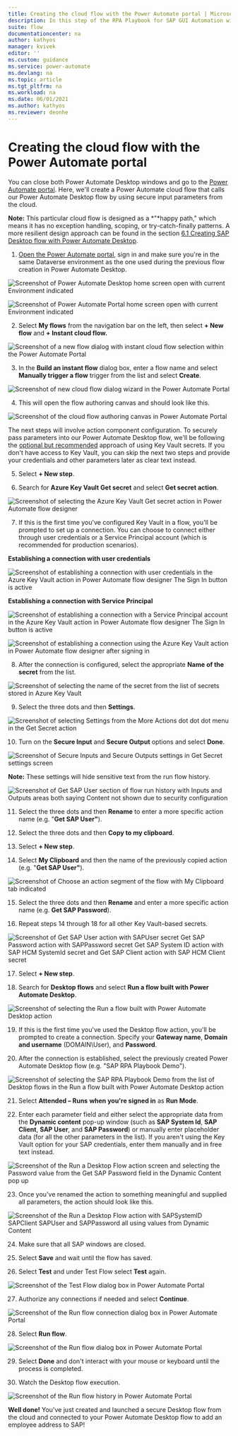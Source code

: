 ```yaml
---
title: Creating the cloud flow with the Power Automate portal | Microsoft Docs
description: In this step of the RPA Playbook for SAP GUI Automation with Power Automate tutorial, we'll create a Power Automate cloud flow that calls our Power Automate Desktop flow using secure input parameters from the cloud.
suite: flow
documentationcenter: na
author: kathyos
manager: kvivek
editor: ''
ms.custom: guidance
ms.service: power-automate
ms.devlang: na
ms.topic: article
ms.tgt_pltfrm: na
ms.workload: na
ms.date: 06/01/2021
ms.author: kathyos
ms.reviewer: deonhe
---
```


# Creating the cloud flow with the Power Automate portal

You can close both Power Automate Desktop windows and go to the [Power Automate portal](https://flow.microsoft.com/). Here, we'll create a Power Automate cloud flow that calls our Power Automate Desktop flow by using secure input parameters from the cloud.

**Note:** This particular cloud flow is designed as a *"*happy path," which means it has no exception handling, scoping, or try-catch-finally patterns. A more resilient design approach can be found in the section [6.1 Creating SAP Desktop flow with Power Automate Desktop](#creating-an-sap-desktop-flow-with-power-automate-desktop).

1.  [Open the Power Automate portal](https://flow.microsoft.com/), sign in and make sure you're in the same Dataverse environment as the one used during the previous flow creation in Power Automate Desktop.

![Screenshot of Power Automate Desktop home screen open with current Environment indicated ](media/power-automate-desktop-home-screen-with-current-environment.png)

![Screenshot of Power Automate Portal home screen open with current Environment indicated  ](media/power-automate-portal-with-current-environment.png)

2.  Select **My flows** from the navigation bar on the left, then select **+ New flow** and **+ Instant cloud flow.**

![Screenshot of a new flow dialog with instant cloud flow selection within the Power Automate Portal ](media/new-flow-dialog-with-instant-cloud-flow.png)

3.  In the **Build an instant flow** dialog box, enter a flow name and select **Manually trigger a flow** trigger from the list and select **Create**.

![Screenshot of new cloud flow dialog wizard in the Power Automate Portal ](media/new-cloud-flow-dialog-wizard.png)

4.  This will open the flow authoring canvas and should look like this.

![Screenshot of the cloud flow authoring canvas in Power Automate Portal ](media/cloud-flow-canvas.png)

The next steps will involve action component configuration. To securely pass parameters into our Power Automate Desktop flow, we'll be following the [optional but recommended](#azure-key-vault-credentials-optional) approach of using Key Vault secrets. If you don't have access to Key Vault, you can skip the next two steps and provide your credentials and other parameters later as clear text instead.

5.  Select **+ New step**.

6.  Search for **Azure Key Vault Get secret** and select **Get secret action**.

![Screenshot of selecting the Azure Key Vault  Get secret action in Power Automate flow designer ](media/azure-key-vault-get-secret-action.png)

7.  If this is the first time you've configured Key Vault in a flow, you'll be prompted to set up a connection. You can choose to connect either through user credentials or a Service Principal account (which is recommended for production scenarios).

**Establishing a connection with user credentials**

![Screenshot of establishing a connection with user credentials in the Azure Key Vault action in Power Automate flow designer  The Sign In button is active ](media/establishing-connection-with-user-credentials-azure-key-vault-action.png)

**Establishing a connection with Service Principal**

![Screenshot of establishing a connection with a Service Principal account in the Azure Key Vault action in Power Automate flow designer  The Sign In button is active ](media/establishing-connection-with-service-principal-azure-key-vault-action.png)

![Screenshot of establishing a connection using the Azure Key Vault action in Power Automate flow designer after signing in ](media/establishing-connection-with-azure-key-vault-action-after-signin.png)

8.  After the connection is configured, select the appropriate **Name of the secret** from the list.

![Screenshot of selecting the name of the secret from the list of secrets stored in Azure Key Vault ](media/selecting-name-of-secret-azure-key-vault.png)

9.  Select the three dots and then **Settings**.

![Screenshot of selecting Settings from the More Actions dot dot dot menu in the Get Secret action ](media/selecting-settings-more-actions-menu-get-secret-action.png)

10. Turn on the **Secure Input** and **Secure Output** options and select **Done**.

![Screenshot of Secure Inputs and Secure Outputs settings in Get Secret settings screen ](media/secure-inputs-secure-outputs-get-secret-settings.png)

**Note:** These settings will hide sensitive text from the run flow history.

![Screenshot of Get SAP User section of flow run history with Inputs and Outputs areas both saying Content not shown due to security configuration](media/get-SAP-user-section-flow-run-history.png)

11. Select the three dots and then **Rename** to enter a more specific action name (e.g. "**Get SAP User"**).

12. Select the three dots and then **Copy to my clipboard**.

13. Select **+ New step**.

14. Select **My Clipboard** and then the name of the previously copied action (e.g. "**Get SAP User"**).

![Screenshot of Choose an action segment of the flow with My Clipboard tab indicated](media/choose-action-segment-with-my-clipboard-tab.png)

15. Select the three dots and then **Rename** and enter a more specific action name (e.g. **Get SAP Password**).

16. Repeat steps 14 through 18 for all other Key Vault–based secrets.

![Screenshot of Get SAP User action with SAPUser secret Get SAP Password action with SAPPassword secret Get SAP System ID action with SAP HCM SystemId secret and Get SAP Client action with SAP HCM Client secret ](media/get-SAP-user-action-with-secrets.png)

17. Select **+ New step**.

18. Search for **Desktop flows** and select **Run a flow built with Power Automate Desktop**.

![Screenshot of selecting the Run a flow built with Power Automate Desktop action ](media/selecting-run-flow-built-with-pad-action.png)

19. If this is the first time you've used the Desktop flow action, you'll be prompted to create a connection. Specify your **Gateway name**, **Domain and username** (DOMAIN\\User), and **Password**.

20. After the connection is established, select the previously created Power Automate Desktop flow (e.g. "SAP RPA Playbook Demo").

![Screenshot of selecting the SAP RPA Playbook Demo from the list of Desktop flows in the Run a flow built with Power Automate Desktop action ](media/selecting-SAP-RPA-playbook-demo.png)

21. Select **Attended – Runs** **when you're signed in** as **Run Mode**.

22. Enter each parameter field and either select the appropriate data from the **Dynamic content** pop-up window (such as **SAP System Id**, **SAP Client**, **SAP User**, and **SAP Password**) or manually enter placeholder data (for all the other parameters in the list). If you aren't using the Key Vault option for your SAP credentials, enter them manually and in free text instead.

![Screenshot of the Run a Desktop Flow action screen and selecting the Password value from the Get SAP Password field in the Dynamic Content pop up ](media/run-desktop-flow-action-screen-with-dynamic-content.png)

23. Once you've renamed the action to something meaningful and supplied all parameters, the action should look like this.

![Screenshot of the Run a Desktop Flow action with SAPSystemID  SAPClient  SAPUser  and SAPPassword all using values from Dynamic Content ](media/run-desktop-flow-action-screen-selecting-password-value.png)

24. Make sure that all SAP windows are closed.

25. Select **Save** and wait until the flow has saved.

26. Select **Test** and under Test Flow select **Test** again.

![Screenshot of the Test Flow dialog box in Power Automate Portal ](media/test-flow-dialog.png)

27. Authorize any connections if needed and select **Continue**.

![Screenshot of the Run flow connection dialog box in Power Automate Portal ](media/run-flow-connection-dialog.png)

28. Select **Run flow**.

![Screenshot of the Run flow dialog box in Power Automate Portal ](media/run-flow-dialog.png)

29. Select **Done** and don't interact with your mouse or keyboard until the process is completed.

30. Watch the Desktop flow execution.

![Screenshot of the Run flow history in Power Automate Portal ](media/run-flow-history.png)

**Well done!** You've just created and launched a secure Desktop flow from the cloud and connected to your Power Automate Desktop flow to add an employee address to SAP!
